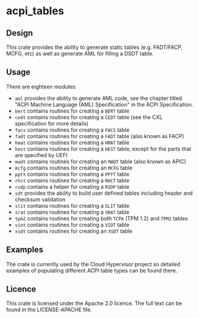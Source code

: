 # acpi_tables

## Design

This crate provides the ability to generate static tables (e.g. FADT/FACP,
MCFG, etc) as well as generate AML for filling a DSDT table.

## Usage

There are eighteen modules:

* `aml` provides the ability to generate AML code, see the chapter titled "ACPI
  Machine Language (AML) Specification" in the ACPI Specification.
* `bert` contains routines for creating a `BERT` table
* `cedt` contains routines for creating a `CEDT` table (see the CXL specification
  for more details)
* `facs` contains routines for creating a `FACS` table
* `fadt` contains routines for creating a `FADT` table (also known as FACP)
* `hmat` contains routines for creating a `HMAT` table
* `hest` contains routines for creating a `HEST` table, except for the
  parts that are specified by UEFI
* `madt` contains routines for creating an `MADT` table (also known as APIC)
* `mcfg` contains routines for creating an `MCFG` table
* `pptt` contains routines for creating a `PPTT` table
* `rhct` contains routines for creating a `RHCT` table
* `rsdp` contains a helper for creating a `RSDP` table
* `sdt` provides the ability to build user defined tables including header and
  checksum validation
* `slit` contains routines for creating a `SLIT` table
* `srat` contains routines for creating a `SRAT` table
* `tpm2` contains routines for creating both `TCPA` (TPM 1.2) and `TPM2` tables
* `viot` contains routines for creating a `VIOT` table
* `xsdt` contains routines for creating an `XSDT` table

## Examples

The crate is currently used by the Cloud Hypervisor project so detailed
examples of populating different ACPI table types can be found there.


## Licence

This crate is licensed under the Apache 2.0 licence. The full text can be found
in the LICENSE-APACHE file.
